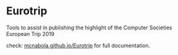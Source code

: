 # Eurotrip
Tools to assist in publishing the highlight of the Computer Societies European Trip 2019

check: [mcnabola.github.io/Eurotrip](https://mcnabola.github.io/Eurotrip) for full documentation.
